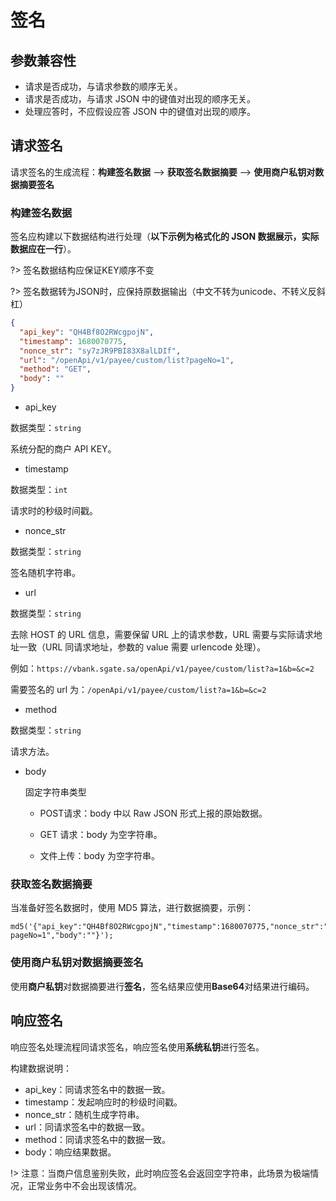 # 签名

## 参数兼容性

- 请求是否成功，与请求参数的顺序无关。
- 请求是否成功，与请求 JSON 中的键值对出现的顺序无关。
- 处理应答时，不应假设应答 JSON 中的键值对出现的顺序。

## 请求签名



请求签名的生成流程：**构建签名数据** --> **获取签名数据摘要** --> **使用商户私钥对数据摘要签名**



### 构建签名数据



签名应构建以下数据结构进行处理（**以下示例为格式化的 JSON 数据展示，实际数据应在一行**）。

?> 签名数据结构应保证KEY顺序不变

?> 签名数据转为JSON时，应保持原数据输出（中文不转为unicode、不转义反斜杠）

```json
{
  "api_key": "QH4Bf8O2RWcgpojN",
  "timestamp": 1680070775,
  "nonce_str": "sy7zJR9PBI83X8alLDIf",
  "url": "/openApi/v1/payee/custom/list?pageNo=1",
  "method": "GET",
  "body": ""
}
```

* api_key

数据类型：`string`

系统分配的商户 API KEY。



* timestamp

数据类型：`int`

请求时的秒级时间戳。



* nonce_str

数据类型：`string`

签名随机字符串。



* url

数据类型：`string`

去除 HOST 的 URL 信息，需要保留 URL 上的请求参数，URL 需要与实际请求地址一致（URL 同请求地址，参数的 value 需要 urlencode 处理）。

例如：`https://vbank.sgate.sa/openApi/v1/payee/custom/list?a=1&b=&c=2`

需要签名的 url 为：`/openApi/v1/payee/custom/list?a=1&b=&c=2`



* method

数据类型：`string`

请求方法。



* body

  固定字符串类型

  * POST请求：body 中以 Raw JSON 形式上报的原始数据。

  * GET 请求：body 为空字符串。

  * 文件上传：body 为空字符串。



### 获取签名数据摘要


当准备好签名数据时，使用 MD5 算法，进行数据摘要，示例：

```
md5('{"api_key":"QH4Bf8O2RWcgpojN","timestamp":1680070775,"nonce_str":"sy7zJR9PBI83X8alLDIf","url":"/openApi/v1/payee/custom/list?pageNo=1","body":""}');
```

### 使用商户私钥对数据摘要签名

使用**商户私钥**对数据摘要进行**签名**，签名结果应使用**Base64**对结果进行编码。


## 响应签名

响应签名处理流程同请求签名，响应签名使用**系统私钥**进行签名。

构建数据说明：

* api_key：同请求签名中的数据一致。
* timestamp：发起响应时的秒级时间戳。
* nonce_str：随机生成字符串。
* url：同请求签名中的数据一致。
* method：同请求签名中的数据一致。
* body：响应结果数据。



!>  注意：当商户信息鉴别失败，此时响应签名会返回空字符串，此场景为极端情况，正常业务中不会出现该情况。